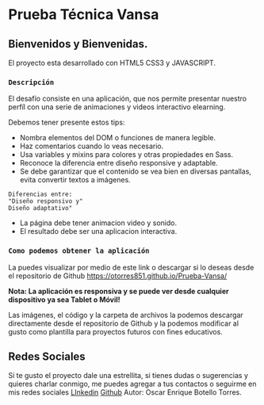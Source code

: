 # Prueba Técnica Vansa

## Bienvenidos y Bienvenidas.

El proyecto esta desarrollado con HTML5 CSS3 y JAVASCRIPT.

### `Descripción`

El desafío consiste en una aplicación, que nos permite presentar nuestro perfíl con una serie de animaciones y videos interactivo elearning. 

Debemos tener presente estos tips:

- Nombra elementos del DOM o funciones de manera legible.
- Haz comentarios cuando lo veas necesario.
- Usa variables y mixins para colores y otras propiedades en Sass.
- Reconoce la diferencia entre diseño responsive y adaptable.
- Se debe garantizar que el contenido se vea bien en diversas pantallas, evita convertir textos a imágenes.

```
Diferencias entre:
"Diseño responsivo y"
Diseño adaptativo"
```

- La página debe tener animacion video y sonido.
- El resultado debe ser una aplicacion interactiva.


### `Como podemos obtener la aplicación`
La puedes visualizar por medio de este link o descargar si lo deseas desde el repositorio de Github
https://otorres851.github.io/Prueba-Vansa/

**Nota: La aplicación es responsiva y se puede ver desde cualquier dispositivo ya sea Tablet o Móvil!**

Las imágenes, el código y la carpeta de archivos la podemos descargar directamente desde el repositorio de Github y la podemos modificar al gusto como plantilla para proyectos futuros con fines educativos.

## Redes Sociales

Si te gusto el proyecto dale una estrellita, si tienes dudas o sugerencias y quieres charlar conmigo, me puedes agregar a tus contactos o seguirme en mis redes sociales [LInkedin](https://www.linkedin.com/in/otorres-38a6241a2/) [Github](https://github.com/Otorres851) Autor: Oscar Enrique Botello Torres.
